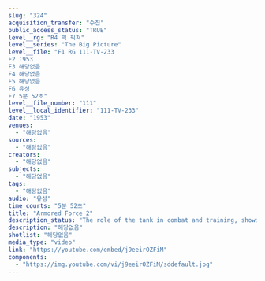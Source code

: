 ```yaml
---
slug: "324"
acquisition_transfer: "수집"
public_access_status: "TRUE"
level__rg: "R4 빅 픽쳐"
level__series: "The Big Picture"
level__file: "F1 RG 111-TV-233
F2 1953
F3 해당없음
F4 해당없음
F5 해당없음
F6 유성
F7 5분 52초"
level__file_number: "111"
level__local_identifier: "111-TV-233"
date: "1953"
venues: 
  - "해당없음"
sources: 
  - "해당없음"
creators: 
  - "해당없음"
subjects: 
  - "해당없음"
tags: 
  - "해당없음"
audio: "유성"
time_courts: "5분 52초"
title: "Armored Force 2"
description_status: "The role of the tank in combat and training, showing the lates in armored equipment and designs."
description: "해당없음"
shotlist: "해당없음"
media_type: "video"
link: "https://youtube.com/embed/j9eeirOZFiM"
components: 
  - "https://img.youtube.com/vi/j9eeirOZFiM/sddefault.jpg"
---
```

